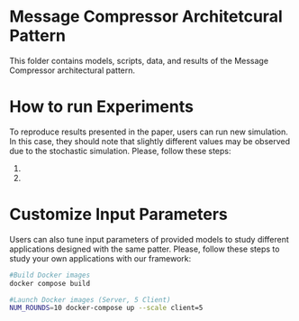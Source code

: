 # Message Compressor Architetcural Pattern

This folder contains models, scripts, data, and results of the Message Compressor architectural pattern.

# How to run Experiments

To reproduce results presented in the paper, users can run new simulation. 
In this case, they should note that slightly different values may be observed due to the stochastic simulation. Please, follow these steps:

1.
2.

# Customize Input Parameters

Users can also tune input parameters of provided models to study different applications designed with the same patter.
Please, follow these steps to study your own applications with our framework:

```bash
#Build Docker images
docker compose build

#Launch Docker images (Server, 5 Client)
NUM_ROUNDS=10 docker-compose up --scale client=5
```